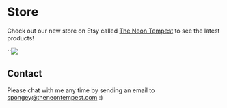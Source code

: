 
# Store

Check out our new store on Etsy called [The Neon Tempest](https://www.etsy.com/shop/TheNeonTempest?ref=l2-shopheader-name) to see the latest products! 

``![](theneontempest.github.io/images/Blue1.JPG)

## Contact

Please chat with me any time by sending an email to spongey@theneontempest.com :) 

